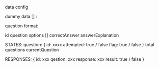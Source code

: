 data config

dummy data [] :

question format:

id
question
options []
correctAnswer
answerExplanation

STATES:
question: {
id: xxxx
attempted: true / false
flag: true / false
}
total questions
currentQuestion

RESPONSES:
{
id: xxx
qestion: xxx
response: xxx
result: true / false
}
